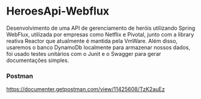 
# HeroesApi-Webflux
Desenvolvimento de uma API de gerenciamento de heróis utilizando Spring WebFlux,  utilizada por empresas como Netflix e Pivotal, junto com a library reativa Reactor que atualmente é mantida pela VmWare. Além disso, usaremos o banco DynamoDb localmente para armazenar nossos dados, foi usado testes unitários com o Junit e o Swagger para gerar documentações simples.




### Postman
https://documenter.getpostman.com/view/11425608/TzK2auEz
